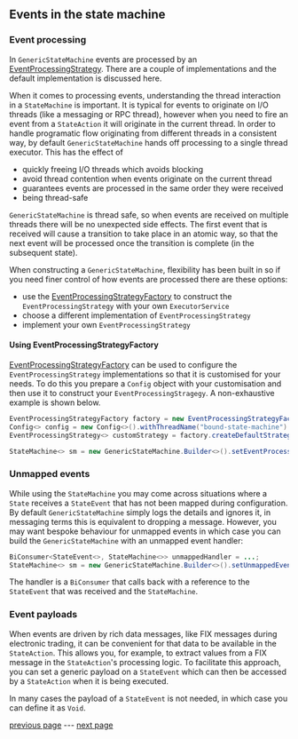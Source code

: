 ## Events in the state machine

### Event processing

In `GenericStateMachine` events are processed by
an [EventProcessingStrategy](../src/main/java/com/webotech/statemachine/EventProcessingStrategy.java).
There are a couple of implementations and the default implementation is discussed here.

When it comes to processing events, understanding the thread interaction in a `StateMachine` is
important. It is typical for events to originate on I/O threads (like a messaging or RPC thread),
however when you need to fire an event from a `StateAction` it will originate in the current thread.
In order to handle programatic flow originating from different threads in a consistent way, by
default `GenericStateMachine` hands off processing to a single thread executor. This has the effect
of

- quickly freeing I/O threads which avoids blocking
- avoid thread contention when events originate on the current thread
- guarantees events are processed in the same order they were received
- being thread-safe

`GenericStateMachine` is thread safe, so when events are received on multiple threads there will be
no unexpected side effects. The first event that is received will cause a transition to take place
in an atomic way, so that the next event will be processed once the transition is complete (in the
subsequent state).

When constructing a `GenericStateMachine`, flexibility has been built in so if you need finer
control of how events are processed there are these options:

- use
  the [EventProcessingStrategyFactory](../src/main/java/com/webotech/statemachine/strategy/EventProcessingStrategyFactory.java)
  to construct the `EventProcessingStrategy` with your own `ExecutorService`
- choose a different implementation of `EventProcessingStrategy`
- implement your own `EventProcessingStrategy`

#### Using EventProcessingStrategyFactory

[EventProcessingStrategyFactory](../src/main/java/com/webotech/statemachine/strategy/EventProcessingStrategyFactory.java)
can be used to configure the `EventProcessingStrategy` implementations so that it is customised for
your needs. To do this you prepare a `Config` object with your customisation and then use it to
construct your `EventProcessingStragegy`. A non-exhaustive example is shown below.

```java
EventProcessingStrategyFactory factory = new EventProcessingStrategyFactory();
Config<> config = new Config<>().withThreadName("bound-state-machine").withMaxQueueSize(5);
EventProcessingStrategy<> customStrategy = factory.createDefaultStrategy(config);

StateMachine<> sm = new GenericStateMachine.Builder<>().setEventProcessingStrategy(customStrategy).build();
```

### Unmapped events

While using the `StateMachine` you may come across situations where a `State` receives a
`StateEvent` that has not been mapped during configuration. By default `GenericStateMachine`
simply logs the details and ignores it, in messaging terms this is equivalent to dropping a message.
However, you may want bespoke behaviour for unmapped events in which case you can build the
`GenericStateMachine` with an unmapped event handler:

```java
BiConsumer<StateEvent<>, StateMachine<>> unmappedHandler = ...;
StateMachine<> sm = new GenericStateMachine.Builder<>().setUnmappedEventHander(unmappedHandler).build();
```

The handler is a `BiConsumer` that calls back with a reference to the `StateEvent` that was received
and the `StateMachine`.

### Event payloads

When events are driven by rich data messages, like FIX messages during electronic trading, it can be
convenient for that data to be available in the `StateAction`. This allows you, for example, to
extract values from a FIX message in the `StateAction`'s processing logic. To facilitate this
approach, you can set a generic payload on a `StateEvent` which can then be accessed by a
`StateAction` when it is being executed.

In many cases the payload of a `StateEvent` is not needed, in which case you can define it as
`Void`.

[previous page](04-configure.md) --- [next page](06-exceptions.md)
